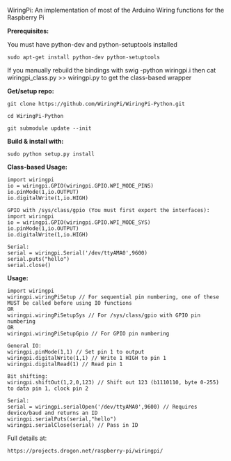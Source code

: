 WiringPi: An implementation of most of the Arduino Wiring
	functions for the Raspberry Pi

**Prerequisites:**

You must have python-dev and python-setuptools installed

    sudo apt-get install python-dev python-setuptools 
    
If you manually rebuild the bindings with swig -python wiringpi.i
then cat wiringpi_class.py >> wiringpi.py to get the class-based wrapper

**Get/setup repo:**
    
    git clone https://github.com/WiringPi/WiringPi-Python.git
    
    cd WiringPi-Python
    
    git submodule update --init
    

**Build & install with:**

    sudo python setup.py install


**Class-based Usage:**

    import wiringpi
    io = wiringpi.GPIO(wiringpi.GPIO.WPI_MODE_PINS)
    io.pinMode(1,io.OUTPUT)
    io.digitalWrite(1,io.HIGH)

    GPIO with /sys/class/gpio (You must first export the interfaces):
    import wiringpi
    io = wiringpi.GPIO(wiringpi.GPIO.WPI_MODE_SYS)
    io.pinMode(1,io.OUTPUT)
    io.digitalWrite(1,io.HIGH)

    Serial:
    serial = wiringpi.Serial('/dev/ttyAMA0',9600)
    serial.puts("hello")
    serial.close()

**Usage:**

    import wiringpi
    wiringpi.wiringPiSetup // For sequential pin numbering, one of these MUST be called before using IO functions
    OR
    wiringpi.wiringPiSetupSys // For /sys/class/gpio with GPIO pin numbering
    OR
    wiringpi.wiringPiSetupGpio // For GPIO pin numbering

    General IO:
    wiringpi.pinMode(1,1) // Set pin 1 to output
    wiringpi.digitalWrite(1,1) // Write 1 HIGH to pin 1
    wiringpi.digitalRead(1) // Read pin 1

    Bit shifting:
    wiringpi.shiftOut(1,2,0,123) // Shift out 123 (b1110110, byte 0-255) to data pin 1, clock pin 2

    Serial:
    serial = wiringpi.serialOpen('/dev/ttyAMA0',9600) // Requires device/baud and returns an ID
    wiringpi.serialPuts(serial,"hello")
    wiringpi.serialClose(serial) // Pass in ID


Full details at:

	https://projects.drogon.net/raspberry-pi/wiringpi/

